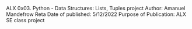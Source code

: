 ALX 0x03. Python - Data Structures: Lists, Tuples project
Author: Amanuel Mandefrow Reta
Date of  published: 5/12/2022
Purpose of Publication: ALX SE class project
